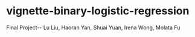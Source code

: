 # vignette-binary-logistic-regression
Final Project-- Lu Liu, Haoran Yan, Shuai Yuan, Irena Wong, Molata Fu
